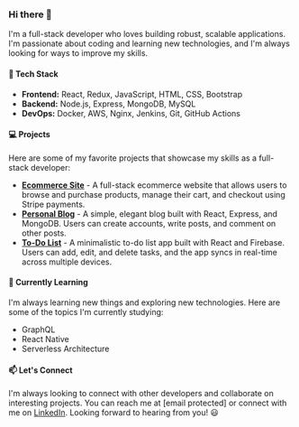 ### Hi there 👋

I'm a full-stack developer who loves building robust, scalable applications. I'm passionate about coding and learning new technologies, and I'm always looking for ways to improve my skills.

#### 🚀 Tech Stack
- **Frontend:** React, Redux, JavaScript, HTML, CSS, Bootstrap
- **Backend:** Node.js, Express, MongoDB, MySQL
- **DevOps:** Docker, AWS, Nginx, Jenkins, Git, GitHub Actions

#### 💻 Projects

Here are some of my favorite projects that showcase my skills as a full-stack developer:

- **[Ecommerce Site](https://github.com/myusername/ecommerce-site)** - A full-stack ecommerce website that allows users to browse and purchase products, manage their cart, and checkout using Stripe payments.
- **[Personal Blog](https://github.com/myusername/blog)** - A simple, elegant blog built with React, Express, and MongoDB. Users can create accounts, write posts, and comment on other posts.
- **[To-Do List](https://github.com/myusername/todo-list)** - A minimalistic to-do list app built with React and Firebase. Users can add, edit, and delete tasks, and the app syncs in real-time across multiple devices.

#### 🌱 Currently Learning

I'm always learning new things and exploring new technologies. Here are some of the topics I'm currently studying:

- GraphQL
- React Native
- Serverless Architecture

#### 📫 Let's Connect

I'm always looking to connect with other developers and collaborate on interesting projects. You can reach me at [email protected] or connect with me on [LinkedIn](https://www.linkedin.com/in/myusername/). Looking forward to hearing from you! 😃
